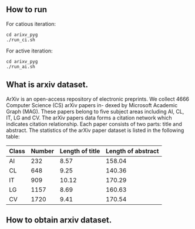 ## How to run
For catious iteration:
```
cd arixv_pyg
./run_ci.sh
```
For active iteration:
```
cd arixv_pyg
./run_ai.sh
```

## What is arxiv dataset.
   ArXiv is an open-access repository of electronic preprints. We collect 4666 Computer Science (CS) arXiv papers in- dexed by Microsoft Academic Graph (MAG). These papers belong to five subject areas including AI, CL, IT, LG and CV. The arXiv papers data forms a citation network which indicates citation relationship. Each paper consists of two parts: title and abstract. The statistics of the arXiv paper dataset is listed in the following table:

|Class|Number|Length of title|Length of abstract|
|-----|------|---------------|------------------|
|AI|232|8.57|158.04|
|CL|648|9.25|140.36|
|IT|909|10.12|170.29|
|LG|1157|8.69|160.63|
|CV|1720|9.41|170.54|


## How to obtain arxiv dataset.
